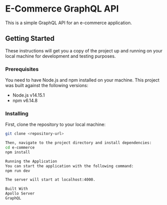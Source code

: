 # E-Commerce GraphQL API

This is a simple GraphQL API for an e-commerce application.

## Getting Started

These instructions will get you a copy of the project up and running on your local machine for development and testing purposes.

### Prerequisites

You need to have Node.js and npm installed on your machine. This project was built against the following versions:

- Node.js v14.15.1
- npm v6.14.8

### Installing

First, clone the repository to your local machine:

```sh
git clone <repository-url>

Then, navigate to the project directory and install dependencies:
cd e-commerce
npm install

Running the Application
You can start the application with the following command:
npm run dev

The server will start at localhost:4000.

Built With
Apollo Server
GraphQL
